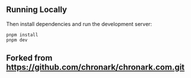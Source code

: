 ## Running Locally

Then install dependencies and run the development server:

```sh-session
pnpm install
pnpm dev
```

## Forked from https://github.com/chronark/chronark.com.git
